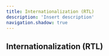```yaml
---
title: Internationalization (RTL)
description: 'Insert description'
navigation.shadow: true
---
```


## Internationalization (RTL)
